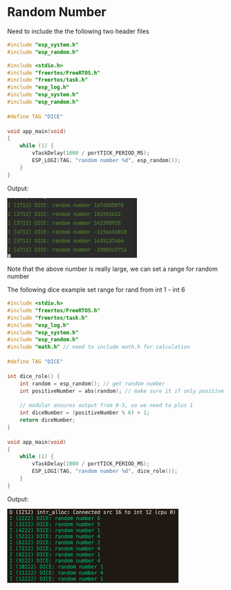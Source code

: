 # Random Number
Need to include the the following two header files
```c
#include "esp_system.h"
#include "esp_random.h"
```
```c
#include <stdio.h>
#include "freertos/FreeRTOS.h"
#include "freertos/task.h"
#include "esp_log.h"
#include "esp_system.h"
#include "esp_random.h"

#define TAG "DICE"

void app_main(void)
{
    while (1) {
        vTaskDelay(1000 / portTICK_PERIOD_MS);
        ESP_LOGI(TAG, "random number %d", esp_random());
    }
}
```
Output: 

<img src = "./image/rand-num.png" width = "300">

Note that the above number is really large, we can set a range for random number

The following dice example set range for rand from int 1 - int 6

```c
#include <stdio.h>
#include "freertos/FreeRTOS.h"
#include "freertos/task.h"
#include "esp_log.h"
#include "esp_system.h"
#include "esp_random.h"
#include "math.h" // need to include math.h for calculation

#define TAG "DICE"

int dice_role() {
    int random = esp_random(); // get random number 
    int positiveNumber = abs(random); // make sure it if only positive
    
    // modular ensures output from 0-5, so we need to plus 1  
    int diceNumber = (positiveNumber % 6) + 1; 
    return diceNumber;
}

void app_main(void)
{
    while (1) {
        vTaskDelay(1000 / portTICK_PERIOD_MS);
        ESP_LOGI(TAG, "random number %d", dice_role());
    }
}
```

Output:

<img src = "./image/rand-dice.png">